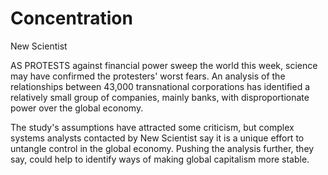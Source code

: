 # Concentration

New Scientist

AS PROTESTS against financial power sweep the world this week, science may have confirmed the protesters' worst fears. An analysis of the relationships between 43,000 transnational corporations has identified a relatively small group of companies, mainly banks, with disproportionate power over the global economy.

The study's assumptions have attracted some criticism, but complex systems analysts contacted by New Scientist say it is a unique effort to untangle control in the global economy. Pushing the analysis further, they say, could help to identify ways of making global capitalism more stable.

